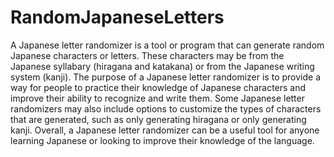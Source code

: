 # RandomJapaneseLetters
A Japanese letter randomizer is a tool or program that can generate random Japanese characters or letters. These characters may be from the Japanese syllabary (hiragana and katakana) or from the Japanese writing system (kanji). The purpose of a Japanese letter randomizer is to provide a way for people to practice their knowledge of Japanese characters and improve their ability to recognize and write them. Some Japanese letter randomizers may also include options to customize the types of characters that are generated, such as only generating hiragana or only generating kanji. Overall, a Japanese letter randomizer can be a useful tool for anyone learning Japanese or looking to improve their knowledge of the language.

